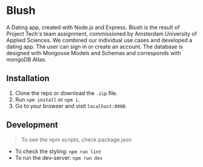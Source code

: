 # Blush
A Dating app, created with Node.js and Express. Blush is the result of Project Tech's team assignment, commissioned by Amsterdam University of Applied Sciences. We combined our individual use cases and developed a dating app. The user can sign in or create an account. The database is designed with Mongoose Models and Schemas and corresponds with mongoDB Atlas.

## Installation
1. Clone the repo or download the `.zip` file.
2. Run `npm install` or `npm i`.
3. Go to your browser and visit `localhost:8000`.

## Development
>To see the npm scripts, check package.json
* To check the styling: `npm run lint`
* To run the dev-server: `npm run dev`

